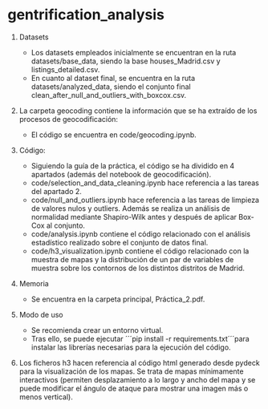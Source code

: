 # gentrification_analysis

1. Datasets
    - Los datasets empleados inicialmente se encuentran en la ruta datasets/base_data, siendo la base houses_Madrid.csv y listings_detailed.csv.
    - En cuanto al dataset final, se encuentra en la ruta datasets/analyzed_data, siendo el conjunto final clean_after_null_and_outliers_with_boxcox.csv.

2. La carpeta geocoding contiene la información que se ha extraído de los procesos de geocodificación:
    - El código se encuentra en code/geocoding.ipynb.

3. Código:
    - Siguiendo la guía de la práctica, el código se ha dividido en 4 apartados (además del notebook de geocodificación).
    - code/selection_and_data_cleaning.ipynb hace referencia a las tareas del apartado 2.
    - code/null_and_outliers.ipynb hace referencia a las tareas de limpieza de valores nulos y outliers. Además se realiza un análisis de normalidad mediante Shapiro-Wilk antes y después de aplicar Box-Cox al conjunto.
    - code/analysis.ipynb contiene el código relacionado con el análisis estadístico realizado sobre el conjunto de datos final.
    - code/h3_visualization.ipynb contiene el código relacionado con la muestra de mapas y la distribución de un par de variables de muestra sobre los contornos de los distintos distritos de Madrid.

4. Memoria
    - Se encuentra en la carpeta principal, Práctica_2.pdf.

5. Modo de uso
    - Se recomienda crear un entorno virtual.
    - Tras ello, se puede ejecutar ´´´pip install -r requirements.txt´´´para instalar las librerías necesarias para la ejecución del código.

6. Los ficheros h3 hacen referencia al código html generado desde pydeck para la visualización de los mapas. Se trata de mapas mínimamente interactivos (permiten desplazamiento a lo largo y ancho del mapa y se puede modificar el ángulo de ataque para mostrar una imagen más o menos vertical).
